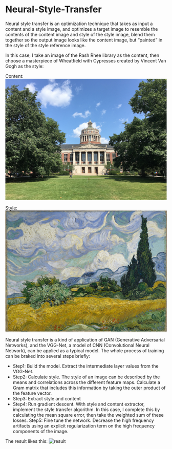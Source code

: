 # Neural-Style-Transfer

Neural style transfer is an optimization technique that takes as input a content and a style image, and optimizes a target image to resemble the contents of the content image and style of the style image, blend them together so the output image looks like the content image, but “painted” in the style of the style reference image.

In this case, I take an image of the Rash Rhee library as the content, then choose a masterpiece of Wheatfield with Cypresses created by Vincent Van Gogh as the style:

Content:
![content](https://github.com/stemgene/Neural-Style-Transfer/blob/master/image/content_mid.jpeg)

Style:
![Style](https://github.com/stemgene/Neural-Style-Transfer/blob/master/image/style_mid.jpeg)

Neural style transfer is a kind of application of GAN (Generative Adversarial Networks), and the VGG-Net, a model of CNN (Convolutional Neural Network), can be applied as a typical model. The whole process of training can be braked into several steps briefly:
- Step1: Build the model. Extract the intermediate layer values from the VGG-Net. 
- Step2: Calculate style. The style of an image can be described by the means and correlations across the different feature maps. Calculate a Gram matrix that includes this information by taking the outer product of the feature vector. 
- Step3: Extract style and content
- Step4: Run gradient descent. With style and content extractor, implement the style transfer algorithm. In this case, I complete this by calculating the mean square error, then take the weighted sum of these losses.
Step5: Fine tune the network. Decrease the high frequency artifacts using an explicit regularization term on the high frequency components of the image.

The result likes this:
![result]()
